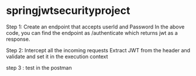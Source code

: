 # springjwtsecurityproject

Step 1: Create an endpoint that accepts userId and Password
In the above code, you can find the endpoint as /authenticate  which returns jwt as a response.

Step 2: Intercept all the incoming requests
Extract JWT from the header and validate and set it in the execution context   

step 3 : test in the postman 